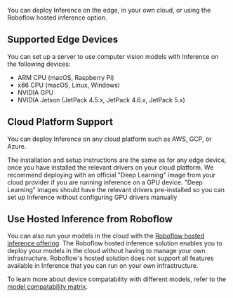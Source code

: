 You can deploy Inference on the edge, in your own cloud, or using the Roboflow hosted inference option.

## Supported Edge Devices

You can set up a server to use computer vision models with Inference on the following devices:

- ARM CPU (macOS, Raspberry Pi)
- x86 CPU (macOS, Linux, Windows)
- NVIDIA GPU
- NVIDIA Jetson (JetPack 4.5.x, JetPack 4.6.x, JetPack 5.x)

## Cloud Platform Support

You can deploy Inference on any cloud platform such as AWS, GCP, or Azure.

The installation and setup instructions are the same as for any edge device, once you have installed the relevant drivers on your cloud platform. We recommend deploying with an official "Deep Learning" image from your cloud provider if you are running inference on a GPU device. "Deep Learning" images should have the relevant drivers pre-installed so you can set up Inference without configuring GPU drivers manually

## Use Hosted Inference from Roboflow

You can also run your models in the cloud with the <a href="https://docs.roboflow.com/deploy/hosted-api" target="_blank">Roboflow hosted inference offering</a>. The Roboflow hosted inference solution enables you to deploy your models in the cloud without having to manage your own infrastructure. Roboflow's hosted solution does not support all features available in Inference that you can run on your own infrastructure.

To learn more about device compatability with different models, refer to the [model compatability matrix](/quickstart/compatability_matrix).